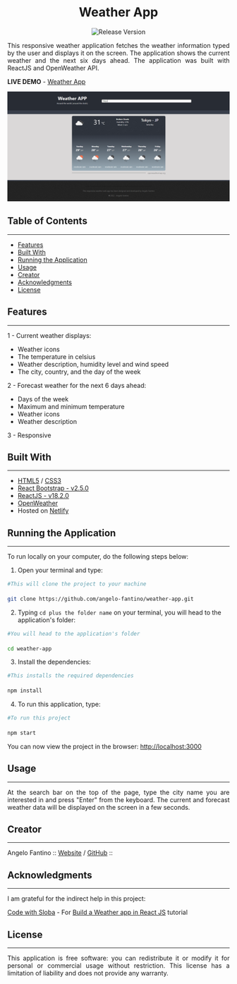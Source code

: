 <div align="center">

# **Weather App**

![Release Version](https://img.shields.io/badge/version-1.0.0-blue)

</div>

<p align="justify">
    This responsive weather application fetches the weather information typed by the user and displays it on the screen. The application shows the current weather and the next six days ahead. The application was built with ReactJS and OpenWeather API.
</p>

**LIVE DEMO** - [Weather App](https://triduum-weather-app.netlify.app/)

<div align="center">

![Weather App Screen](./src/images/screen-weather-app.png)

</div>

## **Table of Contents**

---

* [Features](#features)
* [Built With](#built-with)
* [Running the Application](#running-the-application)
* [Usage](#usage) 
* [Creator](#creator) 
* [Acknowledgments](#acknowledgments)
* [License](#license)

## **Features**

---

 1 - Current weather displays:
 - Weather icons
 - The temperature in celsius
 - Weather description, humidity level and wind speed 
 - The city, country, and the day of the week

2 - Forecast weather for the next 6 days ahead:
 - Days of the week
 - Maximum and minimum temperature
 - Weather icons
 - Weather description

 3 - Responsive

## **Built With**

---

- [HTML5](https://www.w3schools.com/html/) / [CSS3](https://www.w3schools.com/css/)
- [React Bootstrap - v2.5.0](https://react-bootstrap.netlify.app/) 
- [ReactJS - v18.2.0](https://reactjs.org/docs/getting-started.html) 
- [OpenWeather](https://openweathermap.org/) 
- Hosted on [Netlify](https://www.netlify.com/)

## **Running the Application**

---

<p align="justify">
    To run locally on your computer, do the following steps below:     
</p>

1. Open your terminal and type:

```bash
#This will clone the project to your machine

git clone https://github.com/angelo-fantino/weather-app.git
 ```

2. Typing `cd plus the folder name` on your terminal, you will head to the application's folder:

```bash
#You will head to the application's folder

cd weather-app
```

3. Install the dependencies:

```bash
#This installs the required dependencies

npm install
```

4. To run this application, type:

```bash
#To run this project 

npm start
```
 
You can now view the project in the browser: [http://localhost:3000](http://localhost:3000)

## **Usage**

---

<p align="justify">
    At the search bar on the top of the page, type the city name you are interested in and press "Enter" from the keyboard. The current and forecast weather data will be displayed on the screen in a few seconds. 
</p>

## **Creator**

---

Angelo Fantino :: [Website](https://angelofantino.com) / [GitHub](https://github.com/angelo-fantino) ::

## **Acknowledgments**

---

I am grateful for the indirect help in this project:

[Code with Sloba](https://bobangajicsm.github.io/portfolio/) - For [Build a Weather app in React JS](https://www.youtube.com/watch?v=xBqEWbirtvA) tutorial

## **License**

---

<p align="justify">  
    This application is free software: you can redistribute it or modify it for personal or commercial usage without restriction. This license has a limitation of liability and does not provide any warranty.    
</p>

